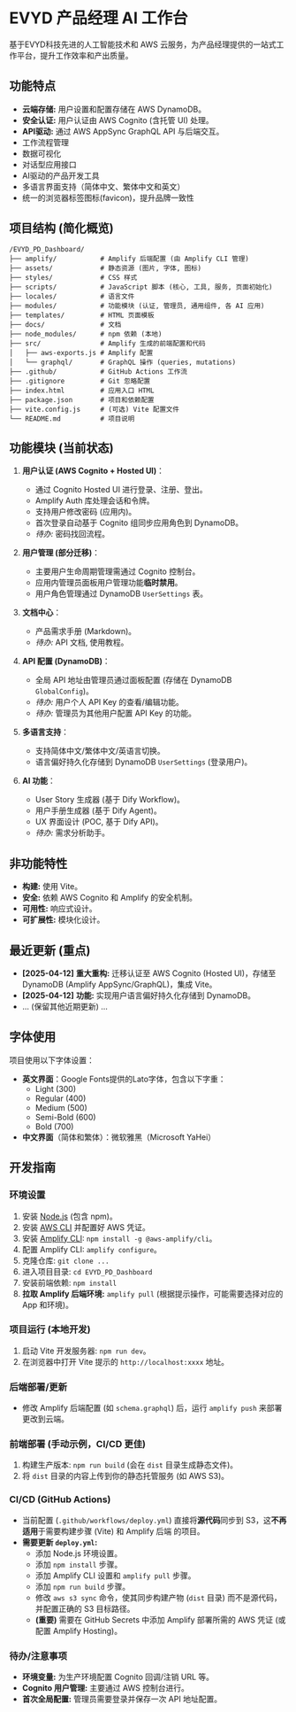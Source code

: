 # EVYD 产品经理 AI 工作台

基于EVYD科技先进的人工智能技术和 AWS 云服务，为产品经理提供的一站式工作平台，提升工作效率和产出质量。

## 功能特点
- **云端存储:** 用户设置和配置存储在 AWS DynamoDB。
- **安全认证:** 用户认证由 AWS Cognito (含托管 UI) 处理。
- **API驱动:** 通过 AWS AppSync GraphQL API 与后端交互。
- 工作流程管理
- 数据可视化
- 对话型应用接口
- AI驱动的产品开发工具
- 多语言界面支持（简体中文、繁体中文和英文）
- 统一的浏览器标签图标(favicon)，提升品牌一致性

## 项目结构 (简化概览)

```
/EVYD_PD_Dashboard/
├── amplify/           # Amplify 后端配置 (由 Amplify CLI 管理)
├── assets/            # 静态资源 (图片, 字体, 图标)
├── styles/            # CSS 样式
├── scripts/           # JavaScript 脚本 (核心, 工具, 服务, 页面初始化)
├── locales/           # 语言文件
├── modules/           # 功能模块 (认证, 管理员, 通用组件, 各 AI 应用)
├── templates/         # HTML 页面模板
├── docs/              # 文档
├── node_modules/      # npm 依赖 (本地)
├── src/               # Amplify 生成的前端配置和代码
│   ├── aws-exports.js # Amplify 配置
│   └── graphql/       # GraphQL 操作 (queries, mutations)
├── .github/           # GitHub Actions 工作流
├── .gitignore         # Git 忽略配置
├── index.html         # 应用入口 HTML
├── package.json       # 项目和依赖配置
├── vite.config.js     # (可选) Vite 配置文件
└── README.md          # 项目说明
```

## 功能模块 (当前状态)

1. **用户认证 (AWS Cognito + Hosted UI)**：
   - 通过 Cognito Hosted UI 进行登录、注册、登出。
   - Amplify Auth 库处理会话和令牌。
   - 支持用户修改密码 (应用内)。
   - 首次登录自动基于 Cognito 组同步应用角色到 DynamoDB。
   - *待办:* 密码找回流程。

2. **用户管理 (部分迁移)**：
   - 主要用户生命周期管理需通过 Cognito 控制台。
   - 应用内管理员面板用户管理功能**临时禁用**。
   - 用户角色管理通过 DynamoDB `UserSettings` 表。

3. **文档中心**：
   - 产品需求手册 (Markdown)。
   - *待办:* API 文档, 使用教程。

4. **API 配置 (DynamoDB)**：
   - 全局 API 地址由管理员通过面板配置 (存储在 DynamoDB `GlobalConfig`)。
   - *待办:* 用户个人 API Key 的查看/编辑功能。
   - *待办:* 管理员为其他用户配置 API Key 的功能。

5. **多语言支持**：
   - 支持简体中文/繁体中文/英语言切换。
   - 语言偏好持久化存储到 DynamoDB `UserSettings` (登录用户)。

6. **AI 功能**：
   - User Story 生成器 (基于 Dify Workflow)。
   - 用户手册生成器 (基于 Dify Agent)。
   - UX 界面设计 (POC, 基于 Dify API)。
   - *待办:* 需求分析助手。

## 非功能特性
- **构建:** 使用 Vite。
- **安全:** 依赖 AWS Cognito 和 Amplify 的安全机制。
- **可用性:** 响应式设计。
- **可扩展性:** 模块化设计。

## 最近更新 (重点)
- **[2025-04-12]** **重大重构:** 迁移认证至 AWS Cognito (Hosted UI)，存储至 DynamoDB (Amplify AppSync/GraphQL)，集成 Vite。
- **[2025-04-12]** **功能:** 实现用户语言偏好持久化存储到 DynamoDB。
- ... (保留其他近期更新) ...

## 字体使用
项目使用以下字体设置：
- **英文界面**：Google Fonts提供的Lato字体，包含以下字重：
  - Light (300)
  - Regular (400)
  - Medium (500)
  - Semi-Bold (600)
  - Bold (700)
- **中文界面**（简体和繁体）：微软雅黑（Microsoft YaHei）

## 开发指南

### 环境设置
1.  安装 [Node.js](https://nodejs.org/) (包含 npm)。
2.  安装 [AWS CLI](https://aws.amazon.com/cli/) 并配置好 AWS 凭证。
3.  安装 [Amplify CLI](https://docs.amplify.aws/cli/start/install/): `npm install -g @aws-amplify/cli`。
4.  配置 Amplify CLI: `amplify configure`。
5.  克隆仓库: `git clone ...`
6.  进入项目目录: `cd EVYD_PD_Dashboard`
7.  安装前端依赖: `npm install`
8.  **拉取 Amplify 后端环境:** `amplify pull` (根据提示操作，可能需要选择对应的 App 和环境)。

### 项目运行 (本地开发)
1.  启动 Vite 开发服务器: `npm run dev`。
2.  在浏览器中打开 Vite 提示的 `http://localhost:xxxx` 地址。

### 后端部署/更新
- 修改 Amplify 后端配置 (如 `schema.graphql`) 后，运行 `amplify push` 来部署更改到云端。

### 前端部署 (手动示例，CI/CD 更佳)
1.  构建生产版本: `npm run build` (会在 `dist` 目录生成静态文件)。
2.  将 `dist` 目录的内容上传到你的静态托管服务 (如 AWS S3)。

### CI/CD (GitHub Actions)
- 当前配置 (`.github/workflows/deploy.yml`) 直接将**源代码**同步到 S3，这**不再适用**于需要构建步骤 (Vite) 和 Amplify 后端 的项目。
- **需要更新 `deploy.yml`:**
    - 添加 Node.js 环境设置。
    - 添加 `npm install` 步骤。
    - 添加 Amplify CLI 设置和 `amplify pull` 步骤。
    - 添加 `npm run build` 步骤。
    - 修改 `aws s3 sync` 命令，使其同步构建产物 (`dist` 目录) 而不是源代码，并配置正确的 S3 目标路径。
    - **(重要)** 需要在 GitHub Secrets 中添加 Amplify 部署所需的 AWS 凭证 (或配置 Amplify Hosting)。

### 待办/注意事项
- **环境变量:** 为生产环境配置 Cognito 回调/注销 URL 等。
- **Cognito 用户管理:** 主要通过 AWS 控制台进行。
- **首次全局配置:** 管理员需要登录并保存一次 API 地址配置。
